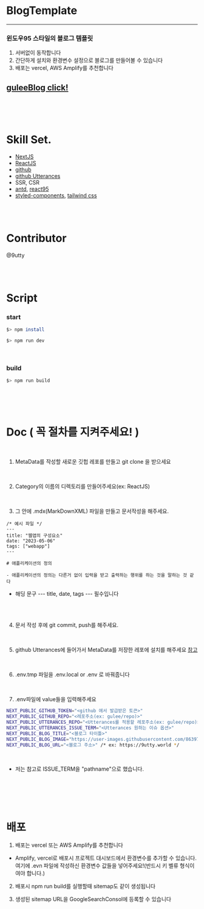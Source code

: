 # BlogTemplate

---

### 윈도우95 스타일의 블로그 템플릿

1. 서버없이 동작합니다
2. 간단하게 설치와 환경변수 설정으로 블로그를 만들어볼 수 있습니다
3. 배포는 vercel, AWS Amplify를 추천합니다

## [guleeBlog click!](https://9utty.world)

<br/>
<br/>
<br/>

# Skill Set.

- [NextJS](https://nextjs.org/)
- [ReactJS](https://ko.legacy.reactjs.org/)
- [github](https://github.com/)
- [github Utterances](https://utteranc.es/)
- SSR, CSR
- [antd](https://ant.design/), [react95](https://storybook.react95.io/?path=/story/docs-welcome-to-react95--page)
- [styled-components](https://styled-components.com/), [tailwind css](https://tailwindcss.com/)

<br/>
<br/>

# Contributor

@9utty

<br/>
<br/>

# Script

### start

```bash
$> npm install
```

```bash
$> npm run dev
```

<br />

### build

```bash
$> npm run build
```

<br/>
<br/>
<br/>

# Doc ( 꼭 절차를 지켜주세요! )

<br/>

1. MetaData를 작성할 새로운 깃헙 레포를 만들고 git clone 을 받으세요

<br/>

2. Category의 이름의 디렉토리를 만들어주세요(ex: ReactJS)

<br/>

3. 그 안에 .mdx(MarkDownXML) 파일을 만들고 문서작성을 해주세요.

```
/* 예시 파일 */
---
title: "웹앱의 구성요소"
date: "2023-05-06"
tags: ["webapp"]
---

# 애플리케이션의 정의

- 애플리케이션의 정의는 다른거 없이 입력을 받고 출력하는 행위를 하는 것을 말하는 것 같다

```

- 해딩 문구 --- title, date, tags --- 필수입니다

<br/>
<br/>

4. 문서 작성 후에 git commit, push를 해주세요.

<br/>

5. github Utterances에 들어가서 MetaData를 저장한 레포에 설치를 해주세요
   [참고](https://ansohxxn.github.io/blog/utterances/)

   <br/>

6. .env.tmp 파일을 .env.local or .env 로 바꿔줍니다

<br/>

7. .env파일에 value들을 입력해주세요

```bash
NEXT_PUBLIC_GITHUB_TOKEN="<github 에서 발급받은 토큰>"
NEXT_PUBLIC_GITHUB_REPO="<레포주소(ex: gulee/repo)>"
NEXT_PUBLIC_UTTERANCES_REPO="<Utterances를 적용할 레포주소(ex: gulee/repo)>"
NEXT_PUBLIC_UTTERANCES_ISSUE_TERM="<Utterances 원하는 이슈 옵션>"
NEXT_PUBLIC_BLOG_TITLE="<블로그 타이틀>"
NEXT_PUBLIC_BLOG_IMAGE="https://user-images.githubusercontent.com/86397600/236520751-cbe5955c-0ec5-46d8-bc42-130ef3c62a1f.png"
NEXT_PUBLIC_BLOG_URL="<블로그 주소>" /* ex: https://9utty.world */


```

<br/>

- 저는 참고로 ISSUE_TERM을 "pathname"으로 했습니다.

<br />
<br />
<br />
<br />

# 배포

1. 배포는 vercel 또는 AWS Amplify를 추천합니다

- Amplify, vercel로 배포시 프로젝트 대시보드에서 환경변수를 추가할 수 있습니다. 여기에 .evn 파일에 작성하신 환경변수 값들을 넣어주세요!(반드시 키 벨류 형식이여야 합니다.)

2. 배포시 npm run build를 실행할때 sitemap도 같이 생성됩니다

3. 생성된 sitemap URL을 GoogleSearchConsol에 등록할 수 있습니다
